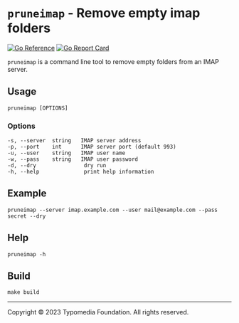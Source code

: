 # `pruneimap` - Remove empty imap folders

[![Go Reference](https://pkg.go.dev/badge/github.com/typomedia/gitti)](https://pkg.go.dev/github.com/typomedia/gitti)
[![Go Report Card](https://goreportcard.com/badge/github.com/typomedia/pruneimap)](https://goreportcard.com/report/github.com/typomedia/pruneimap)

`pruneimap` is a command line tool to remove empty folders from an IMAP server.

## Usage

    pruneimap [OPTIONS]

### Options

    -s, --server  string   IMAP server address
    -p, --port    int      IMAP server port (default 993)
    -u, --user    string   IMAP user name
    -w, --pass    string   IMAP user password
    -d, --dry               dry run
    -h, --help              print help information

## Example

    pruneimap --server imap.example.com --user mail@example.com --pass secret --dry

## Help

    pruneimap -h

## Build

    make build

---
Copyright © 2023 Typomedia Foundation. All rights reserved.